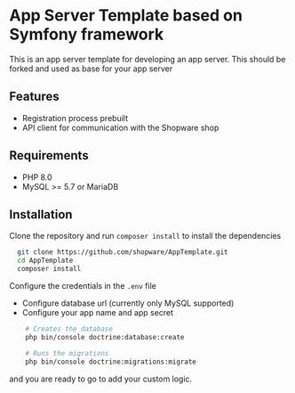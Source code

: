 # App Server Template based on Symfony framework

This is an app server template for developing an app server. This should be forked and used as base for your app server

## Features

- Registration process prebuilt
- API client for communication with the Shopware shop

## Requirements

- PHP 8.0
- MySQL >= 5.7 or MariaDB

## Installation

Clone the repository and run `composer install` to install the dependencies

```bash
  git clone https://github.com/shopware/AppTemplate.git
  cd AppTemplate
  composer install
```

Configure the credentials in the `.env` file

- Configure database url (currently only MySQL supported)
- Configure your app name and app secret

```bash
    # Creates the database
    php bin/console doctrine:database:create

    # Runs the migrations
    php bin/console doctrine:migrations:migrate
```

and you are ready to go to add your custom logic.